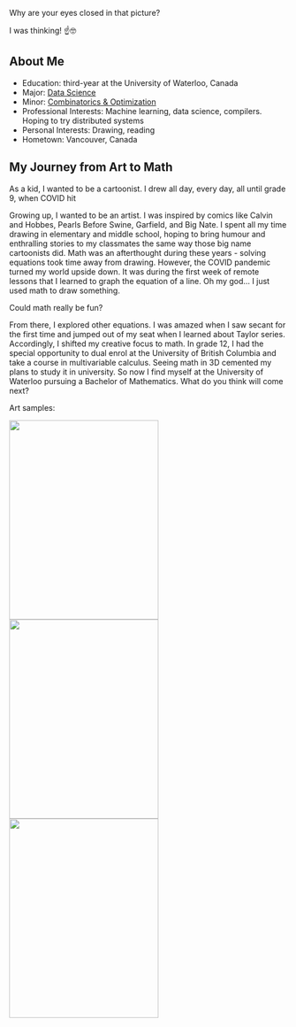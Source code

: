 Why are your eyes closed in that picture?

I was thinking! ☝️🤓

## About Me

- Education: third-year at the University of Waterloo, Canada
- Major: [Data Science](https://uwaterloo.ca/academic-calendar/undergraduate-studies/catalog#/programs/rkgPyyC0o2)
- Minor: [Combinatorics & Optimization](https://uwaterloo.ca/academic-calendar/undergraduate-studies/catalog#/programs/H1D1JR0s2)
- Professional Interests: Machine learning, data science, compilers. Hoping to try distributed systems
- Personal Interests: Drawing, reading
- Hometown: Vancouver, Canada

## My Journey from Art to Math

As a kid, I wanted to be a cartoonist. I drew all day, every day, all until grade 9, when COVID hit


Growing up, I wanted to be an artist. I was inspired by comics like Calvin and Hobbes, Pearls Before Swine, Garfield, and Big Nate. I spent all my time drawing in elementary and middle school, hoping to bring humour and enthralling stories to my classmates the same way those big name cartoonists did. Math was an afterthought during these years - solving equations took time away from drawing. However, the COVID pandemic turned my world upside down. It was during the first week of remote lessons that I learned to graph the equation of a line. Oh my god... I just used math to draw something.

Could math really be fun?

From there, I explored other equations. I was amazed when I saw secant for the first time and jumped out of my seat when I learned about Taylor series. Accordingly, I shifted my creative focus to math. In grade 12, I had the special opportunity to dual enrol at the University of British Columbia and take a course in multivariable calculus. Seeing math in 3D cemented my plans to study it in university. So now I find myself at the University of Waterloo pursuing a Bachelor of Mathematics. What do you think will come next?

Art samples:

<img src="https://github.com/user-attachments/assets/4ecec3ba-9566-45e6-969a-b71bc10e346d" width="270" height="360">
<img src="https://github.com/user-attachments/assets/415a29c5-a2b0-4319-a99a-dbf21ec06da5" width="270" height="360">
<img src="https://github.com/user-attachments/assets/9d980b3a-26c6-4745-9f55-49f3ae465172" width="270" height="360">
